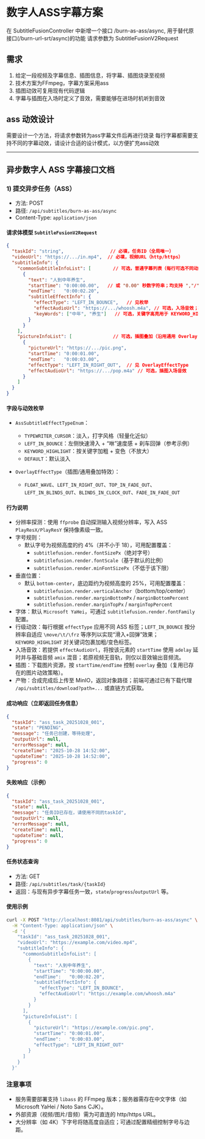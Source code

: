 # 数字人ASS字幕方案
在 SubtitleFusionController 中新增一个接口 /burn-as-ass/async, 用于替代原接口(/burn-url-srt/async)的功能
请求参数为 SubtitleFusionV2Request


## 需求
1. 给定一段视频及字幕信息、插图信息，将字幕、插图烧录至视频
2. 技术方案为FFmpeg，字幕方案采用ass
3. 插图动效可复用现有代码逻辑
4. 字幕与插图在入场时定义了音效，需要能够在进场时机听到音效

## ass 动效设计
需要设计一个方法，将请求参数转为ass字幕文件后再进行烧录
每行字幕都需要支持不同的字幕动效，请设计合适的设计模式，以方便扩充ass动效

---

## 异步数字人 ASS 字幕接口文档

### 1) 提交异步任务（ASS）
- 方法: POST
- 路径: `/api/subtitles/burn-as-ass/async`
- Content-Type: `application/json`

#### 请求体模型 `SubtitleFusionV2Request`
```json
{
  "taskId": "string",                 // 必填，任务ID（全局唯一）
  "videoUrl": "https://.../in.mp4",  // 必填，视频URL（http/https）
  "subtitleInfo": {
    "commonSubtitleInfoList": [        // 可选，普通字幕列表（每行可选不同动效/音效）
      {
        "text": "人到中年养生",
        "startTime": "0:00:00.00",   // 或 "0.00" 秒数字符串；均支持 ","/"." 毫秒分隔
        "endTime":   "0:00:02.20",
        "subtitleEffectInfo": {
          "effectType": "LEFT_IN_BOUNCE",   // 见枚举
          "effectAudioUrl": "https://.../whoosh.m4a", // 可选，入场音效；将在 startTime 延时混入
          "keyWords": ["中年", "养生"]   // 可选，关键字高亮用于 KEYWORD_HIGHLIGHT
        }
      }
    ],
    "pictureInfoList": [               // 可选，插图叠加（沿用通用 Overlay 枚举）
      {
        "pictureUrl": "https://.../pic.png",
        "startTime": "0:00:01.00",
        "endTime":   "0:00:03.00",
        "effectType": "LEFT_IN_RIGHT_OUT",  // 见 OverlayEffectType
        "effectAudioUrl": "https://.../pop.m4a" // 可选，插图入场音效
      }
    ]
  }
}
```

#### 字段与动效枚举
- `AssSubtitleEffectTypeEnum`：
  - `TYPEWRITER_CURSOR`：淡入，打字风格（轻量化近似）
  - `LEFT_IN_BOUNCE`：左侧快速滑入 + “咻”速度感 + 刹车回弹（参考示例）
  - `KEYWORD_HIGHLIGHT`：按关键字加粗 + 变色（不放大）
  - `DEFAULT`：默认淡入

- `OverlayEffectType`（插图/通用叠加特效）：
  - `FLOAT_WAVE`、`LEFT_IN_RIGHT_OUT`、`TOP_IN_FADE_OUT`、`LEFT_IN_BLINDS_OUT`、`BLINDS_IN_CLOCK_OUT`、`FADE_IN_FADE_OUT`

#### 行为说明
- 分辨率探测：使用 `ffprobe` 自动探测输入视频分辨率，写入 ASS `PlayResX/PlayResY` 保持像素级一致。
- 字号规则：
  - 默认字号为视频高度的约 4%（并不小于 18），可用配置覆盖：
    - `subtitlefusion.render.fontSizePx`（绝对字号）
    - `subtitlefusion.render.fontScale`（基于默认的比例）
    - `subtitlefusion.render.minFontSizePx`（不低于该下限）
- 垂直位置：
  - 默认 `bottom-center`，底边距约为视频高度的 25%，可用配置覆盖：
    - `subtitlefusion.render.verticalAnchor`（bottom/top/center）
    - `subtitlefusion.render.marginBottomPx` / `marginBottomPercent`
    - `subtitlefusion.render.marginTopPx` / `marginTopPercent`
- 字体：默认 `Microsoft YaHei`，可通过 `subtitlefusion.render.fontFamily` 配置。
- 行级动效：每行根据 `effectType` 应用不同 ASS 标签；`LEFT_IN_BOUNCE` 按分辨率自适应 `\move/\t/\frz` 等序列以实现“滑入+回弹”效果；`KEYWORD_HIGHLIGHT` 对关键词包裹加粗/变色标签。
- 入场音效：若提供 `effectAudioUrl`，将按该元素的 `startTime` 使用 `adelay` 延时并与基础音频 `amix` 混音；若原视频无音轨，则仅以音效输出音频流。
- 插图：下载图片资源，按 `startTime/endTime` 控制 `overlay` 叠加（复用已存在的图片动效策略）。
- 产物：合成完成后上传至 MinIO，返回对象路径；前端可通过已有下载代理 `/api/subtitles/download?path=...` 或直链方式获取。

#### 成功响应（立即返回任务信息）
```json
{
  "taskId": "ass_task_20251028_001",
  "state": "PENDING",
  "message": "任务已创建，等待处理",
  "outputUrl": null,
  "errorMessage": null,
  "createTime": "2025-10-28 14:52:00",
  "updateTime": "2025-10-28 14:52:00",
  "progress": 0
}
```

#### 失败响应（示例）
```json
{
  "taskId": "ass_task_20251028_001",
  "state": null,
  "message": "任务ID已存在，请使用不同的taskId",
  "outputUrl": null,
  "errorMessage": null,
  "createTime": null,
  "updateTime": null,
  "progress": 0
}
```

#### 任务状态查询
- 方法: GET
- 路径: `/api/subtitles/task/{taskId}`
- 返回：与现有异步字幕任务一致，`state`/`progress`/`outputUrl` 等。

#### 使用示例
```bash
curl -X POST "http://localhost:8081/api/subtitles/burn-as-ass/async" \
  -H "Content-Type: application/json" \
  -d '{
    "taskId": "ass_task_20251028_001",
    "videoUrl": "https://example.com/video.mp4",
    "subtitleInfo": {
      "commonSubtitleInfoList": [
        {
          "text": "人到中年养生",
          "startTime": "0:00:00.00",
          "endTime":   "0:00:02.20",
          "subtitleEffectInfo": {
            "effectType": "LEFT_IN_BOUNCE",
            "effectAudioUrl": "https://example.com/whoosh.m4a"
          }
        }
      ],
      "pictureInfoList": [
        {
          "pictureUrl": "https://example.com/pic.png",
          "startTime": "0:00:01.00",
          "endTime":   "0:00:03.00",
          "effectType": "LEFT_IN_RIGHT_OUT"
        }
      ]
    }
  }'
```

### 注意事项
- 服务需要部署支持 `libass` 的 FFmpeg 版本；服务器需存在中文字体（如 Microsoft YaHei / Noto Sans CJK）。
- 外部资源（视频/图片/音频）需为可直连的 http/https URL。
- 大分辨率（如 4K）下字号将随高度自适应；可通过配置精细控制字号与边距。